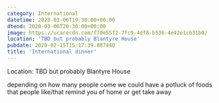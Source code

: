 ```yaml
---
category: International
datetime: 2020-03-06T19:30:00+00:00
dtend: 2020-03-06T20:30:00+00:00
image: https://ucarecdn.com/f70e55f2-7fc9-4df8-b536-4e42e1cb31b0/
location: 'TBD but probably Blantyre House'
pubdate: 2020-02-15T15:17:39.887440
title: 'International dinner'
---
```

Location: TBD but probably Blantyre House

depending on how many people come we could have a potluck of foods that people like/that remind you of home or get take away

